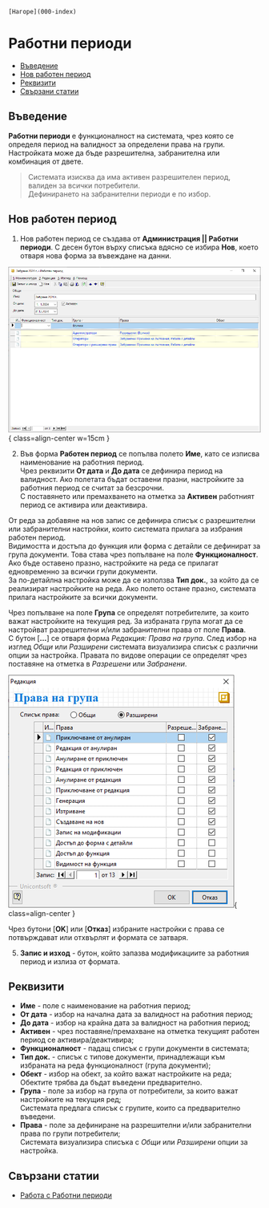 ```{only} html
[Нагоре](000-index)
```

# Работни периоди

- [Въведение](https://docs.unicontsoft.com/guide/erp/001-ref/004-settings/003-working-periods.html#id2)  
- [Нов работен период](https://docs.unicontsoft.com/guide/erp/001-ref/004-settings/003-working-periods.html#id3)  
- [Реквизити](https://docs.unicontsoft.com/guide/erp/001-ref/004-settings/003-working-periods.html#id4)  
- [Свързани статии](https://docs.unicontsoft.com/guide/erp/001-ref/004-settings/003-working-periods.html#id5)   

## **Въведение**

**Работни периоди** е функционалност на системата, чрез която се определя период на валидност за определени права на групи. Настройката може да бъде разрешителна, забранителна или комбинация от двете.  

> Системата изисква да има активен разрешителен период, валиден за всички потребители.  
Дефинирането на забранителни периоди е по избор.  

## **Нов работен период**  

1) Нов работен период се създава от **Администрация || Работни периоди**. С десен бутон върху списъка вдясно се избира **Нов**, което отваря нова форма за въвеждане на данни.  

![](903-working-periods1.png){ class=align-center w=15cm }

2) Във форма **Работен период** се попълва полето **Име**, като се изписва наименование на работния период.  
Чрез реквизити **От дата** и **До дата** се дефинира период на валидност. Ако полетата бъдат оставени празни, настройките за работния период се считат за безсрочни.   
С поставянето или премахването на отметка за **Активен** работният период се активира или деактивира.  

От реда за добавяне на нов запис се дефинира списък с разрешителни или забранителни настройки, които системата прилага за избрания работен период.  
Видимостта и достъпа до функция или форма с детайли се дефинират за група документи. Това става чрез попълване на поле **Функционалност**. Ако бъде оставено празно, настройките на реда се прилагат едновременно за всички групи документи.  
За по-детайлна настройка може да се използва **Тип док.**, за който да се реализират настройките на реда. Ако полето остане празно, системата прилага настройките за всички документи.  

Чрез попълване на поле **Група** се определят потребителите, за които важат настройките на текущия ред. 
За избраната група могат да се настройват разрешителни и/или забранителни права от поле **Права**.   
С бутон [**...**] се отваря форма *Редакция: Права на група*. След избор на изглед *Общи* или *Разширени* системата визуализира списък с различни опции за настройка. Правата по видове операции се определят чрез поставяне на отметка в *Разрешени* или *Забранени*.  

![](903-working-periods2.png){ class=align-center }

Чрез бутони [**OK**] или [**Отказ**] избраните настройки с права се потвърждават или отхвърлят и формата се затваря.   

5) **Запис и изход** - бутон, който запазва модификациите за работния период и излиза от формата.

## **Реквизити**  

- **Име** - поле с наименование на работния период;  
- **От дата** - избор на начална дата за валидност на работния период;  
- **До дата** - избор на крайна дата за валидност на работния период;  
- **Активен** - чрез поставяне/премахване на отметка текущият работен период се активира/деактивира;  
- **Функционалност** - падащ списък с групи документи в системата;  
- **Тип док.** - списък с типове документи, принадлежащи към избраната на реда функционалност (група документи);  
- **Обект** - избор на обект, за който важат настройките на реда;  
Обектите трябва да бъдат въведени предварително.  
- **Група** - поле за избор на група от потребители, за които важат настройките на текущия ред;  
Системата предлага списък с групите, които са предварително въведени.  
- **Права** - поле за дефиниране на разрешителни и/или забранителни права по групи потребители;  
Системата визуализира списъка с *Общи* или *Разширени* опции за настройка.  

## **Свързани статии**

- [Работа с Работни периоди ](https://docs.unicontsoft.com/guide/erp/005-how-to/006-working-periods.html)  